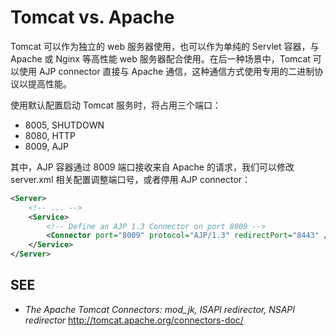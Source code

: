 #	Tomcat vs. Apache

Tomcat 可以作为独立的 web 服务器使用，也可以作为单纯的 Servlet 容器，与 Apache 或 Nginx 等高性能 web 服务器配合使用。在后一种场景中，Tomcat 可以使用 AJP connector 直接与 Apache 通信，这种通信方式使用专用的二进制协议以提高性能。

使用默认配置启动 Tomcat 服务时，将占用三个端口：
*	8005, SHUTDOWN
*	8080, HTTP
*	8009, AJP

其中，AJP 容器通过 8009 端口接收来自 Apache 的请求，我们可以修改 server.xml 相关配置调整端口号，或者停用 AJP connector：
```xml
<Server>
	<!-- ... -->
	<Service>
		<!-- Define an AJP 1.3 Connector on port 8009 -->
		<Connector port="8009" protocol="AJP/1.3" redirectPort="8443" />
	</Service>
</Server>
```

##	SEE

*	*The Apache Tomcat Connectors: mod_jk, ISAPI redirector, NSAPI redirector*
	http://tomcat.apache.org/connectors-doc/
